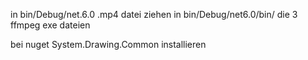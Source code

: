 in bin/Debug/net.6.0 .mp4 datei ziehen
in bin/Debug/net6.0/bin/  die 3 ffmpeg exe dateien

bei nuget System.Drawing.Common installieren

